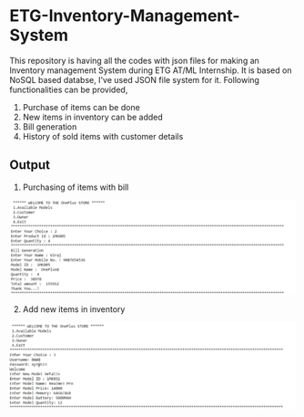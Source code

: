 # ETG-Inventory-Management-System
This repository is having all the codes with json files for making an Inventory management System during ETG AT/ML Internship. It is based on NoSQL based databse, I've used JSON file system for it. Following functionalities can be provided,

1. Purchase of items can be done
2. New items in inventory can be added 
3. Bill generation
4. History of sold items with customer details

## Output
1. Purchasing of items with bill 
<img src="P3.png">

2. Add new items in inventory
<img src="P4.png">
